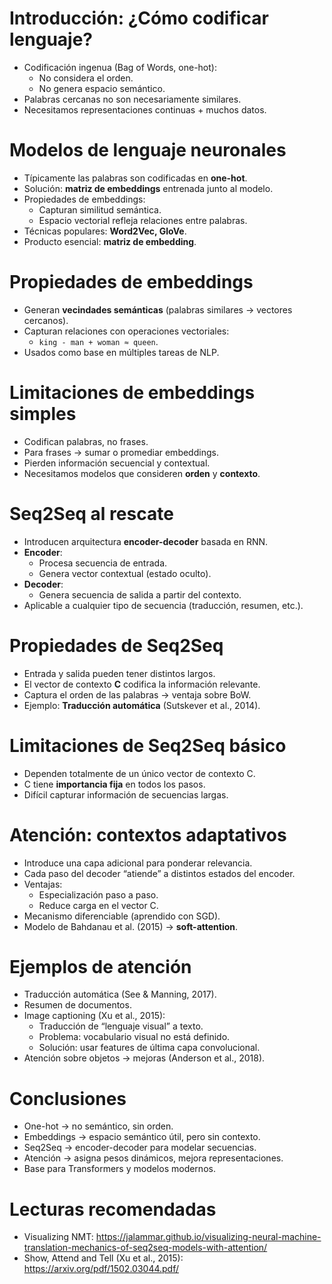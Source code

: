 
# Introducción: ¿Cómo codificar lenguaje?
- Codificación ingenua (Bag of Words, one-hot):
  - No considera el orden.
  - No genera espacio semántico.
- Palabras cercanas no son necesariamente similares.
- Necesitamos representaciones continuas + muchos datos.

# Modelos de lenguaje neuronales
- Típicamente las palabras son codificadas en **one-hot**.
- Solución: **matriz de embeddings** entrenada junto al modelo.
- Propiedades de embeddings:
  - Capturan similitud semántica.
  - Espacio vectorial refleja relaciones entre palabras.
- Técnicas populares: **Word2Vec, GloVe**.
- Producto esencial: **matriz de embedding**.

# Propiedades de embeddings
- Generan **vecindades semánticas** (palabras similares → vectores cercanos).
- Capturan relaciones con operaciones vectoriales:
  - `king - man + woman ≈ queen`.
- Usados como base en múltiples tareas de NLP.

# Limitaciones de embeddings simples
- Codifican palabras, no frases.
- Para frases → sumar o promediar embeddings.
- Pierden información secuencial y contextual.
- Necesitamos modelos que consideren **orden** y **contexto**.

# Seq2Seq al rescate
- Introducen arquitectura **encoder-decoder** basada en RNN.
- **Encoder**:
  - Procesa secuencia de entrada.
  - Genera vector contextual (estado oculto).
- **Decoder**:
  - Genera secuencia de salida a partir del contexto.
- Aplicable a cualquier tipo de secuencia (traducción, resumen, etc.).

# Propiedades de Seq2Seq
- Entrada y salida pueden tener distintos largos.
- El vector de contexto **C** codifica la información relevante.
- Captura el orden de las palabras → ventaja sobre BoW.
- Ejemplo: **Traducción automática** (Sutskever et al., 2014).

# Limitaciones de Seq2Seq básico
- Dependen totalmente de un único vector de contexto C.
- C tiene **importancia fija** en todos los pasos.
- Difícil capturar información de secuencias largas.

# Atención: contextos adaptativos
- Introduce una capa adicional para ponderar relevancia.
- Cada paso del decoder “atiende” a distintos estados del encoder.
- Ventajas:
  - Especialización paso a paso.
  - Reduce carga en el vector C.
- Mecanismo diferenciable (aprendido con SGD).
- Modelo de Bahdanau et al. (2015) → **soft-attention**.

# Ejemplos de atención
- Traducción automática (See & Manning, 2017).
- Resumen de documentos.
- Image captioning (Xu et al., 2015):
  - Traducción de “lenguaje visual” a texto.
  - Problema: vocabulario visual no está definido.
  - Solución: usar features de última capa convolucional.
- Atención sobre objetos → mejoras (Anderson et al., 2018).

# Conclusiones
- One-hot → no semántico, sin orden.
- Embeddings → espacio semántico útil, pero sin contexto.
- Seq2Seq → encoder-decoder para modelar secuencias.
- Atención → asigna pesos dinámicos, mejora representaciones.
- Base para Transformers y modelos modernos.

# Lecturas recomendadas
- Visualizing NMT: https://jalammar.github.io/visualizing-neural-machine-translation-mechanics-of-seq2seq-models-with-attention/  
- Show, Attend and Tell (Xu et al., 2015): https://arxiv.org/pdf/1502.03044.pdf/  
